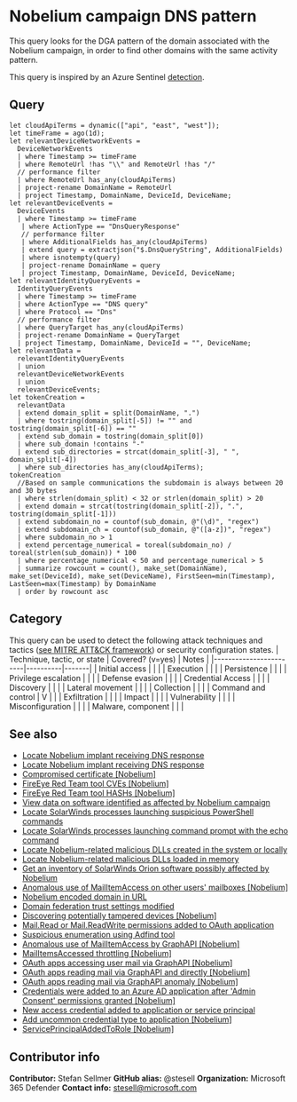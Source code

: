 # Nobelium campaign DNS pattern

This query looks for the DGA pattern of the domain associated with the Nobelium campaign, in order to find other domains with the same activity pattern.

This query is inspired by an Azure Sentinel [detection](https://raw.githubusercontent.com/Azure/Azure-Sentinel/master/Hunting%20Queries/DnsEvents/Solorigate-DNS-Pattern.yaml).

## Query

```Kusto
let cloudApiTerms = dynamic(["api", "east", "west"]);
let timeFrame = ago(1d);
let relevantDeviceNetworkEvents = 
  DeviceNetworkEvents  
  | where Timestamp >= timeFrame
  | where RemoteUrl !has "\\" and RemoteUrl !has "/"
  // performance filter
  | where RemoteUrl has_any(cloudApiTerms)
  | project-rename DomainName = RemoteUrl
  | project Timestamp, DomainName, DeviceId, DeviceName;
let relevantDeviceEvents =   
  DeviceEvents 
  | where Timestamp >= timeFrame
   | where ActionType == "DnsQueryResponse"
   // performance filter
   | where AdditionalFields has_any(cloudApiTerms)
   | extend query = extractjson("$.DnsQueryString", AdditionalFields)  
   | where isnotempty(query)
   | project-rename DomainName = query
   | project Timestamp, DomainName, DeviceId, DeviceName;
let relevantIdentityQueryEvents =
  IdentityQueryEvents 
  | where Timestamp >= timeFrame
  | where ActionType == "DNS query"
  | where Protocol == "Dns"
  // performance filter
  | where QueryTarget has_any(cloudApiTerms)
  | project-rename DomainName = QueryTarget   
  | project Timestamp, DomainName, DeviceId = "", DeviceName;
let relevantData =
  relevantIdentityQueryEvents
  | union
  relevantDeviceNetworkEvents  
  | union
  relevantDeviceEvents;
let tokenCreation =
  relevantData
  | extend domain_split = split(DomainName, ".")
  | where tostring(domain_split[-5]) != "" and tostring(domain_split[-6]) == ""
  | extend sub_domain = tostring(domain_split[0])
  | where sub_domain !contains "-"
  | extend sub_directories = strcat(domain_split[-3], " ", domain_split[-4])
  | where sub_directories has_any(cloudApiTerms);
tokenCreation
  //Based on sample communications the subdomain is always between 20 and 30 bytes
  | where strlen(domain_split) < 32 or strlen(domain_split) > 20
  | extend domain = strcat(tostring(domain_split[-2]), ".", tostring(domain_split[-1])) 
  | extend subdomain_no = countof(sub_domain, @"(\d)", "regex")
  | extend subdomain_ch = countof(sub_domain, @"([a-z])", "regex")
  | where subdomain_no > 1
  | extend percentage_numerical = toreal(subdomain_no) / toreal(strlen(sub_domain)) * 100
  | where percentage_numerical < 50 and percentage_numerical > 5
  | summarize rowcount = count(), make_set(DomainName), make_set(DeviceId), make_set(DeviceName), FirstSeen=min(Timestamp), LastSeen=max(Timestamp) by DomainName
  | order by rowcount asc
```

## Category

This query can be used to detect the following attack techniques and tactics ([see MITRE ATT&CK framework](https://attack.mitre.org/)) or security configuration states.
| Technique, tactic, or state | Covered? (v=yes) | Notes |
|------------------------|----------|-------|
| Initial access |  |  |
| Execution |  |  |
| Persistence |  |  |
| Privilege escalation |  |  |
| Defense evasion | |  |
| Credential Access |  |  |
| Discovery |  |  |
| Lateral movement |  |  |
| Collection |  |  |
| Command and control | V |  |
| Exfiltration |  |  |
| Impact |  |  |
| Vulnerability |  |  |
| Misconfiguration |  |  |
| Malware, component |  |  |

## See also

* [Locate Nobelium implant receiving DNS response](../Campaigns/c2-lookup-from-nonbrowser[Nobelium].md)
* [Locate Nobelium implant receiving DNS response](../Campaigns/c2-lookup-response[Nobelium].md)
* [Compromised certificate [Nobelium]](../Campaigns/compromised-certificate[Nobelium].md)
* [FireEye Red Team tool CVEs [Nobelium]](../Campaigns/fireeye-red-team-tools-CVEs%20[Nobelium].md)
* [FireEye Red Team tool HASHs [Nobelium]](../Campaigns/fireeye-red-team-tools-HASHs%20[Nobelium].md)
* [View data on software identified as affected by Nobelium campaign](../Campaigns/known-affected-software-orion[Nobelium].md)
* [Locate SolarWinds processes launching suspicious PowerShell commands](../Campaigns/launching-base64-powershell[Nobelium].md)
* [Locate SolarWinds processes launching command prompt with the echo command](../Campaigns/launching-cmd-echo[Nobelium].md)
* [Locate Nobelium-related malicious DLLs created in the system or locally](../Campaigns/locate-dll-created-locally[Nobelium].md)
* [Locate Nobelium-related malicious DLLs loaded in memory](../Campaigns/locate-dll-loaded-in-memory[Nobelium].md)
* [Get an inventory of SolarWinds Orion software possibly affected by Nobelium](../Campaigns/possible-affected-software-orion[Nobelium].md)
* [Anomalous use of MailItemAccess on other users' mailboxes [Nobelium]](../Collection/Anomaly%20of%20MailItemAccess%20by%20Other%20Users%20Mailbox%20[Nobelium].md)
* [Nobelium encoded domain in URL](./EncodedDomainURL%20[Nobelium].md)
* [Domain federation trust settings modified](../Defense%20evasion/ADFSDomainTrustMods[Nobelium].md)
* [Discovering potentially tampered devices [Nobelium]](../Defense%20evasion/Discovering%20potentially%20tampered%20devices%20[Nobelium].md)
* [Mail.Read or Mail.ReadWrite permissions added to OAuth application](../Defense%20evasion/MailPermissionsAddedToApplication[Nobelium].md)
* [Suspicious enumeration using Adfind tool](../Discovery/SuspiciousEnumerationUsingAdfind[Nobelium].md)
* [Anomalous use of MailItemAccess by GraphAPI [Nobelium]](../Exfiltration/Anomaly%20of%20MailItemAccess%20by%20GraphAPI%20[Nobelium].md)
* [MailItemsAccessed throttling [Nobelium]](../Exfiltration/MailItemsAccessed%20Throttling%20[Nobelium].md)
* [OAuth apps accessing user mail via GraphAPI [Nobelium]](../Exfiltration/OAuth%20Apps%20accessing%20user%20mail%20via%20GraphAPI%20[Nobelium].md)
* [OAuth apps reading mail via GraphAPI and directly [Nobelium]](../Exfiltration/OAuth%20Apps%20reading%20mail%20both%20via%20GraphAPI%20and%20directly%20[Nobelium].md)
* [OAuth apps reading mail via GraphAPI anomaly [Nobelium]](../Exfiltration/OAuth%20Apps%20reading%20mail%20via%20GraphAPI%20anomaly%20[Nobelium].md)
* [Credentials were added to an Azure AD application after 'Admin Consent' permissions granted [Nobelium]](../Persistence/CredentialsAddAfterAdminConsentedToApp[Nobelium].md)
* [New access credential added to application or service principal](../Persistence/NewAppOrServicePrincipalCredential[Nobelium].md)
* [Add uncommon credential type to application [Nobelium]](../Privilege%20escalation/Add%20uncommon%20credential%20type%20to%20application%20[Nobelium].md)
* [ServicePrincipalAddedToRole [Nobelium]](../Privilege%20escalation/ServicePrincipalAddedToRole%20[Nobelium].md)

## Contributor info

**Contributor:** Stefan Sellmer
**GitHub alias:** @stesell
**Organization:** Microsoft 365 Defender
**Contact info:** stesell@microsoft.com
